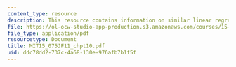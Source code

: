 ```yaml
---
content_type: resource
description: This resource contains information on similar linear regression and correlation.
file: https://ol-ocw-studio-app-production.s3.amazonaws.com/courses/15-075j-statistical-thinking-and-data-analysis-fall-2011/ddc78dd2737c4a68130e976afb7b1f5f_MIT15_075JF11_chpt10.pdf
file_type: application/pdf
resourcetype: Document
title: MIT15_075JF11_chpt10.pdf
uid: ddc78dd2-737c-4a68-130e-976afb7b1f5f
---
```

